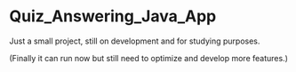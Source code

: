 # Quiz_Answering_Java_App

Just a small project, still on development and for studying purposes.

(Finally it can run now but still need to optimize and develop more features.)
